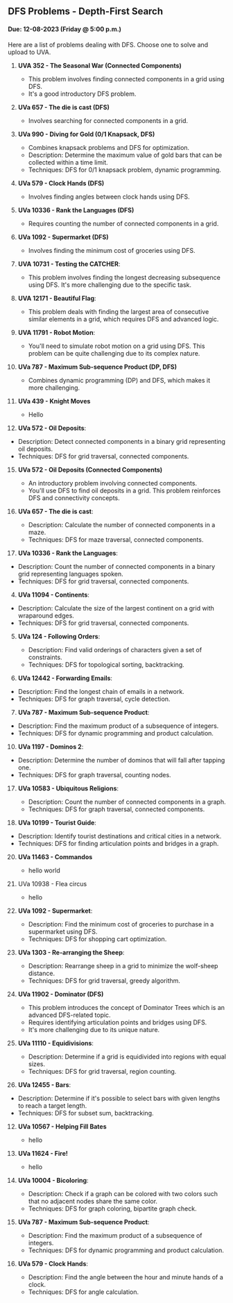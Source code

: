 ## DFS Problems - Depth-First Search
#### Due: 12-08-2023 (Friday @ 5:00 p.m.)

Here are a list of problems dealing with DFS. Choose one to solve and upload to UVA.

1.  **UVA 352 - The Seasonal War (Connected Components)**
    - This problem involves finding connected components in a grid using DFS. 
    - It's a good introductory DFS problem.

3.  **UVa 657 - The die is cast (DFS)**
    - Involves searching for connected components in a grid.

5.  **UVa 990 - Diving for Gold (0/1 Knapsack, DFS)**
    - Combines knapsack problems and DFS for optimization.
    - Description: Determine the maximum value of gold bars that can be collected within a time limit.
    - Techniques: DFS for 0/1 knapsack problem, dynamic programming.

6.  **UVa 579 - Clock Hands (DFS)**
    - Involves finding angles between clock hands using DFS.

7.  **UVa 10336 - Rank the Languages (DFS)**
    - Requires counting the number of connected components in a grid.

8.  **UVa 1092 - Supermarket (DFS)**
    - Involves finding the minimum cost of groceries using DFS.

9.  **UVA 10731 - Testing the CATCHER**:
    - This problem involves finding the longest decreasing subsequence using DFS. It's more challenging due to the specific task.

10. **UVA 12171 - Beautiful Flag**:
    - This problem deals with finding the largest area of consecutive similar elements in a grid, which requires DFS and advanced logic.

11. **UVA 11791 - Robot Motion**:
    - You'll need to simulate robot motion on a grid using DFS. This problem can be quite challenging due to its complex nature.

12. **UVa 787 - Maximum Sub-sequence Product (DP, DFS)**
    - Combines dynamic programming (DP) and DFS, which makes it more challenging.


13. **UVa 439 - Knight Moves**
    - Hello

14. **UVa 572 - Oil Deposits**:
   - Description: Detect connected components in a binary grid representing oil deposits.
   - Techniques: DFS for grid traversal, connected components.

15. **UVa 572 - Oil Deposits (Connected Components)**
    - An introductory problem involving connected components.
    - You'll use DFS to find oil deposits in a grid. This problem reinforces DFS and connectivity concepts.

2.  **UVa 657 - The die is cast**:
    - Description: Calculate the number of connected components in a maze.
    - Techniques: DFS for maze traversal, connected components.

3.  **UVa 10336 - Rank the Languages**:
   - Description: Count the number of connected components in a binary grid representing languages spoken.
   - Techniques: DFS for grid traversal, connected components.

4.  **UVa 11094 - Continents**:
   - Description: Calculate the size of the largest continent on a grid with wraparound edges.
   - Techniques: DFS for grid traversal, connected components.

5.  **UVa 124 - Following Orders**:
    - Description: Find valid orderings of characters given a set of constraints.
    - Techniques: DFS for topological sorting, backtracking.

6.  **UVa 12442 - Forwarding Emails**:
   - Description: Find the longest chain of emails in a network.
   - Techniques: DFS for graph traversal, cycle detection.

7.  **UVa 787 - Maximum Sub-sequence Product**:
   - Description: Find the maximum product of a subsequence of integers.
   - Techniques: DFS for dynamic programming and product calculation.


10. **UVa 1197 - Dominos 2**:
   - Description: Determine the number of dominos that will fall after tapping one.
   - Techniques: DFS for graph traversal, counting nodes.

17. **UVa 10583 - Ubiquitous Religions**:
    - Description: Count the number of connected components in a graph.
    - Techniques: DFS for graph traversal, connected components.

18. **UVa 10199 - Tourist Guide**:
   - Description: Identify tourist destinations and critical cities in a network.
   - Techniques: DFS for finding articulation points and bridges in a graph.

20. **UVa 11463 - Commandos**
    -  hello world

30. UVa 10938 - Flea circus
    - hello 

31. **UVa 1092 - Supermarket**:
    - Description: Find the minimum cost of groceries to purchase in a supermarket using DFS.
    - Techniques: DFS for shopping cart optimization.

32. **UVa 1303 - Re-arranging the Sheep**:
    - Description: Rearrange sheep in a grid to minimize the wolf-sheep distance.
    - Techniques: DFS for grid traversal, greedy algorithm.


17. **UVa 11902 - Dominator (DFS)**
    - This problem introduces the concept of Dominator Trees which is an advanced DFS-related topic. 
    - Requires identifying articulation points and bridges using DFS.
    - It's more challenging due to its unique nature.


10. **UVa 11110 - Equidivisions**:
    - Description: Determine if a grid is equidivided into regions with equal sizes.
    - Techniques: DFS for grid traversal, region counting.

11. **UVa 12455 - Bars**:
   - Description: Determine if it's possible to select bars with given lengths to reach a target length.
   - Techniques: DFS for subset sum, backtracking.


12. **UVa 10567 - Helping Fill Bates**
    - hello

14. **UVa 11624 - Fire!**
    - hello 

1.  **UVa 10004 - Bicoloring**:
    - Description: Check if a graph can be colored with two colors such that no adjacent nodes share the same color.
    - Techniques: DFS for graph coloring, bipartite graph check.


12. **UVa 787 - Maximum Sub-sequence Product**:
    - Description: Find the maximum product of a subsequence of integers.
    - Techniques: DFS for dynamic programming and product calculation.

13. **UVa 579 - Clock Hands**:
    - Description: Find the angle between the hour and minute hands of a clock.
    - Techniques: DFS for angle calculation.
